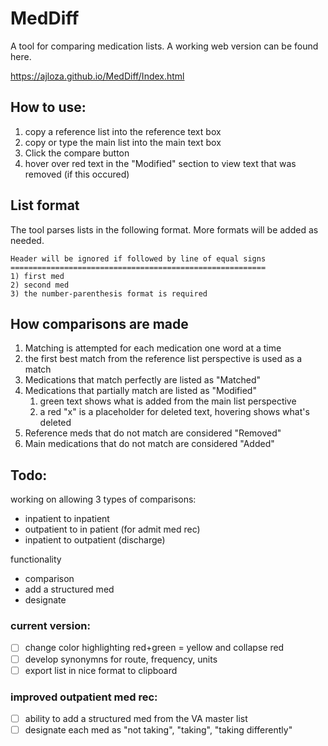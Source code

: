 # MedDiff

A tool for comparing medication lists. A working web version can be found here.

https://ajloza.github.io/MedDiff/Index.html

## How to use:

1. copy a reference list into the reference text box
2. copy or type the main list into the main text box
3. Click the compare button
4. hover over red text in the "Modified" section to view text that was removed (if this occured)


## List format

The tool parses lists in the following format. More formats will be added as needed.

```
Header will be ignored if followed by line of equal signs
=========================================================
1) first med
2) second med
3) the number-parenthesis format is required

```

## How comparisons are made

1. Matching is attempted for each medication one word at a time
2. the first best match from the reference list perspective is used as a match
3. Medications that match perfectly are listed as "Matched"
4. Medications that partially match are listed as "Modified"
   1. green text shows what is added from the main list perspective
   2. a red "x" is a placeholder for deleted text, hovering shows what's deleted
5. Reference meds that do not match are considered "Removed"
6. Main medications that do not match are considered "Added"


## Todo:

working on allowing 3 types of comparisons:
 - inpatient to inpatient
 - outpatient to in patient (for admit med rec)
 - inpatient to outpatient (discharge)

functionality
 - comparison
 - add a structured med
 - designate

### current version:
- [ ] change color highlighting red+green = yellow and collapse red
- [ ] develop synonymns for route, frequency, units
- [ ] export list in nice format to clipboard

### improved outpatient med rec:
- [ ] ability to add a structured med from the VA master list
- [ ] designate each med as "not taking", "taking", "taking differently"